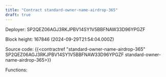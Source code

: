 ```yaml
---
title: "Contract standard-owner-name-airdrop-365"
draft: true
---
```

Deployer: SP2QEZ06AGJ3RKJPBV14SY1V5BBFNAW33D96YPGZF


 



Block height: 167846 (2024-09-29T21:54:04.000Z)

Source code: {{<contractref "standard-owner-name-airdrop-365" SP2QEZ06AGJ3RKJPBV14SY1V5BBFNAW33D96YPGZF standard-owner-name-airdrop-365>}}

Functions:



